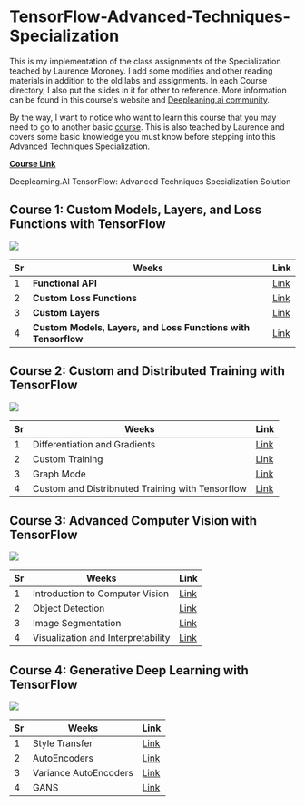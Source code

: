 # TensorFlow-Advanced-Techniques-Specialization

This is my implementation of the class assignments of the Specialization teached by Laurence Moroney. I add some modifies and other reading materials in addition to the old labs and assignments. 
In each Course directory, I also put the slides in it for other to reference. More information can be found in this course's website and [Deepleaning.ai community](https://community.deeplearning.ai/).

By the way, I want to notice who want to learn this course that you may need to go to another basic [course](https://www.coursera.org/professional-certificates/tensorflow-in-practice). This is also teached by Laurence and covers some basic knowledge you must know before stepping into this Advanced Techniques Specialization.


[**Course Link**](https://www.coursera.org/specializations/tensorflow-advanced-techniques)

Deeplearning.AI TensorFlow: Advanced Techniques Specialization Solution 

## Course 1: Custom Models, Layers, and Loss Functions with TensorFlow

![](https://github.com/ashishpatel26/TensorFlow-Advanced-Techniques-Specialization/blob/main/images/Course1.jpg)

| Sr   | Weeks                                                        | Link                                                         |
| ---- | ------------------------------------------------------------ | ------------------------------------------------------------ |
| 1    | **Functional API**                                           | [Link](https://github.com/ashishpatel26/TensorFlow-Advanced-Techniques-Specialization/tree/main/Course%201%20-%20Custom%20Models%2C%20Layers%2C%20and%20Loss%20Functions%20with%20TensorFlow/Week%201) |
| 2    | **Custom Loss Functions**                                    | [Link](https://github.com/ashishpatel26/TensorFlow-Advanced-Techniques-Specialization/tree/main/Course%201%20-%20Custom%20Models%2C%20Layers%2C%20and%20Loss%20Functions%20with%20TensorFlow/Week%202) |
| 3    | **Custom Layers**                                            | [Link](https://github.com/ashishpatel26/TensorFlow-Advanced-Techniques-Specialization/tree/main/Course%201%20-%20Custom%20Models%2C%20Layers%2C%20and%20Loss%20Functions%20with%20TensorFlow/Week%203) |
| 4    | **Custom Models, Layers, and Loss Functions with Tensorflow** | [Link](https://github.com/ashishpatel26/TensorFlow-Advanced-Techniques-Specialization/tree/main/Course%201%20-%20Custom%20Models%2C%20Layers%2C%20and%20Loss%20Functions%20with%20TensorFlow/Week%204) |

## Course 2: Custom and Distributed Training with TensorFlow

![](https://github.com/ashishpatel26/TensorFlow-Advanced-Techniques-Specialization/blob/main/images/Course2.jpg)

| Sr   | Weeks                                            | Link                                                         |
| ---- | ------------------------------------------------ | ------------------------------------------------------------ |
| 1    | Differentiation and Gradients                    | [Link](https://github.com/ashishpatel26/TensorFlow-Advanced-Techniques-Specialization/tree/main/Course%202%20-%20Custom%20and%20Distributed%20Training%20with%20TensorFlow/Week%201) |
| 2    | Custom Training                                  | [Link](https://github.com/ashishpatel26/TensorFlow-Advanced-Techniques-Specialization/tree/main/Course%202%20-%20Custom%20and%20Distributed%20Training%20with%20TensorFlow/Week%202) |
| 3    | Graph Mode                                       | [Link](https://github.com/ashishpatel26/TensorFlow-Advanced-Techniques-Specialization/tree/main/Course%202%20-%20Custom%20and%20Distributed%20Training%20with%20TensorFlow/Week%203) |
| 4    | Custom and Distribnuted Training with Tensorflow | [Link](https://github.com/ashishpatel26/TensorFlow-Advanced-Techniques-Specialization/tree/main/Course%202%20-%20Custom%20and%20Distributed%20Training%20with%20TensorFlow/Week%204) |

## Course 3: Advanced Computer Vision with TensorFlow

![](https://github.com/ashishpatel26/TensorFlow-Advanced-Techniques-Specialization/blob/main/images/Course3.jpg)

| Sr   | Weeks                              | Link                                                         |
| ---- | ---------------------------------- | ------------------------------------------------------------ |
| 1    | Introduction to Computer Vision    | [Link](https://github.com/ashishpatel26/TensorFlow-Advanced-Techniques-Specialization/tree/main/Course%203%20-%20Advanced%20Computer%20Vision%20with%20TensorFlow/Week%201) |
| 2    | Object Detection                   | [Link](https://github.com/ashishpatel26/TensorFlow-Advanced-Techniques-Specialization/tree/main/Course%203%20-%20Advanced%20Computer%20Vision%20with%20TensorFlow/Week%202) |
| 3    | Image Segmentation                 | [Link](https://github.com/ashishpatel26/TensorFlow-Advanced-Techniques-Specialization/tree/main/Course%203%20-%20Advanced%20Computer%20Vision%20with%20TensorFlow/Week%203) |
| 4    | Visualization and Interpretability | [Link](https://github.com/ashishpatel26/TensorFlow-Advanced-Techniques-Specialization/tree/main/Course%203%20-%20Advanced%20Computer%20Vision%20with%20TensorFlow/Week%204) |

## Course 4: Generative Deep Learning with TensorFlow

![](https://github.com/ashishpatel26/TensorFlow-Advanced-Techniques-Specialization/blob/main/images/Course4.jpg)

| Sr   | Weeks                 | Link                                                         |
| ---- | --------------------- | ------------------------------------------------------------ |
| 1    | Style Transfer        | [Link](https://github.com/ashishpatel26/TensorFlow-Advanced-Techniques-Specialization/tree/main/Course%204%20-%20Generative%20Deep%20Learning%20with%20TensorFlow/Week%201) |
| 2    | AutoEncoders          | [Link](https://github.com/ashishpatel26/TensorFlow-Advanced-Techniques-Specialization/tree/main/Course%204%20-%20Generative%20Deep%20Learning%20with%20TensorFlow/Week%202) |
| 3    | Variance AutoEncoders | [Link](https://github.com/ashishpatel26/TensorFlow-Advanced-Techniques-Specialization/tree/main/Course%204%20-%20Generative%20Deep%20Learning%20with%20TensorFlow/Week%203) |
| 4    | GANS                  | [Link](https://github.com/ashishpatel26/TensorFlow-Advanced-Techniques-Specialization/tree/main/Course%204%20-%20Generative%20Deep%20Learning%20with%20TensorFlow/Week%204) |


